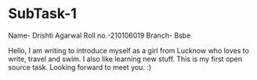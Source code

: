 # SubTask-1
Name- Drishti Agarwal 
Roll no.-210106019
Branch- Bsbe

Hello,
I am writing to introduce myself as a girl from Lucknow who loves to write, travel and swim.
I also like learning new stuff.
This is my first open source task.
Looking forward to meet you. :)
